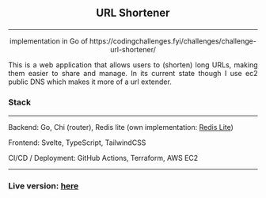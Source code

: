 ## <p align="center"> URL Shortener </p>

---

<p style="text-align: center"> implementation in Go of https://codingchallenges.fyi/challenges/challenge-url-shortener/ </p>

<p style="text-align: justify">This is a web application that allows users to (shorten) long URLs, making them easier to share and manage.
In its current state though I use ec2 public DNS which makes it more of a url extender.</p>

### Stack

---

Backend: Go, Chi (router), Redis lite (own implementation: [Redis Lite](https://github.com/niyazi-eren/coding-challenges/tree/master/redis_server))

Frontend: Svelte, TypeScript, TailwindCSS

CI/CD / Deployment: GitHub Actions, Terraform, AWS EC2


---

### Live version: [here](http://ec2-13-39-47-222.eu-west-3.compute.amazonaws.com)
